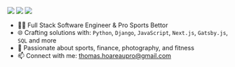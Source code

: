 [<img src="https://img.shields.io/badge/github-%2312100E.svg?&style=for-the-badge&logo=github&logoColor=white&color=black" />](https://github.com/thomashoareau)
[<img src="https://img.shields.io/badge/instagram-%2312100E.svg?&style=for-the-badge&logo=instagram&color=405DE6" />](https://instagram.com/thomasrhoareau) 
[<img src="https://img.shields.io/badge/linkedin-%230077B5.svg?&style=for-the-badge&logo=linkedin&logoColor=white" />](https://www.linkedin.com/in/thomashoareau/)

- 👨‍💻 Full Stack Software Engineer & Pro Sports Bettor
- 🌐 Crafting solutions with: `Python`, `Django`, `JavaScript`, `Next.js`, `Gatsby.js`, `SQL` and more
- 🏅 Passionate about sports, finance, photography, and fitness
- 📫 Connect with me: thomas.hoareaupro@gmail.com
